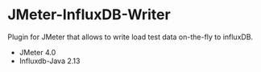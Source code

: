 # JMeter-InfluxDB-Writer

Plugin for JMeter that allows to write load test data on-the-fly to influxDB.

- JMeter 4.0
- Influxdb-Java 2.13
